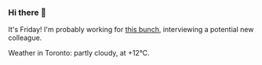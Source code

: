 ### Hi there :wave:

It's Friday! I'm probably working for [this bunch](https://github.com/kohofinancial), interviewing a potential new colleague.

Weather in Toronto: partly cloudy, at +12°C.
